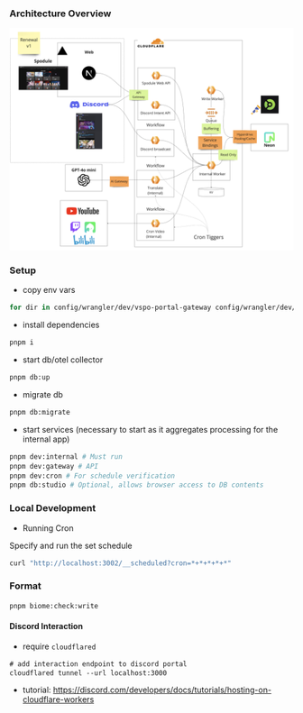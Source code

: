 ### Architecture Overview
![alt text](./docs/images/architecture.png)


### Setup

- copy env vars
```bash
for dir in config/wrangler/dev/vspo-portal-gateway config/wrangler/dev/vspo-portal-app config/wrangler/dev/vspo-portal-cron; do cp .dev.example.vars "$dir/.dev.vars"; done
```

- install dependencies
```bash
pnpm i
```

- start db/otel collector
```bash
pnpm db:up
```

- migrate db
```bash
pnpm db:migrate
```

- start services (necessary to start as it aggregates processing for the internal app)
```bash
pnpm dev:internal # Must run
pnpm dev:gateway # API
pnpm dev:cron # For schedule verification
pnpm db:studio # Optional, allows browser access to DB contents
```

### Local Development

- Running Cron

Specify and run the set schedule
```bash
curl "http://localhost:3002/__scheduled?cron=*+*+*+*+*"
```

### Format
```bash
pnpm biome:check:write
```


#### Discord Interaction

- require `cloudflared`

```
# add interaction endpoint to discord portal
cloudflared tunnel --url localhost:3000
```

- tutorial: https://discord.com/developers/docs/tutorials/hosting-on-cloudflare-workers
